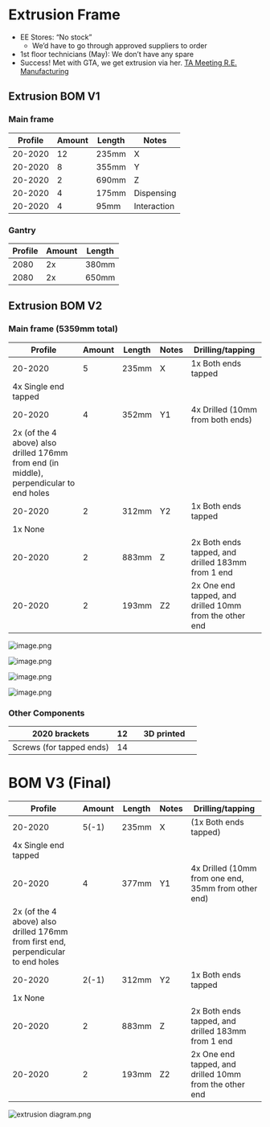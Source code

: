 # Extrusion Frame

- EE Stores: “No stock”
    - We’d have to go through approved suppliers to order
- 1st floor technicians (May): We don’t have any spare
- Success! Met with GTA, we get extrusion via her. [TA Meeting R.E. Manufacturing](https://www.notion.so/TA-Meeting-R-E-Manufacturing-47cd3c4632114704bcf6aec03b95d0d1?pvs=21)

## Extrusion BOM V1

### Main frame

| Profile | Amount | Length | Notes |
| --- | --- | --- | --- |
| 20-2020 | 12 | 235mm | X |
| 20-2020 | 8 | 355mm | Y |
| 20-2020 | 2 | 690mm | Z |
| 20-2020 | 4 | 175mm | Dispensing |
| 20-2020 | 4 | 95mm | Interaction |

### Gantry

| Profile | Amount | Length |
| --- | --- | --- |
| 2080 | 2x | 380mm |
| 2080 | 2x | 650mm |

## Extrusion BOM V2

### Main frame (5359mm total)

| Profile | Amount | Length | Notes | Drilling/tapping |
| --- | --- | --- | --- | --- |
| 20-2020 | 5 | 235mm | X | 1x Both ends tapped
4x Single end tapped |
| 20-2020 | 4 | 352mm | Y1 | 4x Drilled (10mm from both ends)
2x (of the 4 above) also drilled 176mm from end (in middle), perpendicular to end holes |
| 20-2020 | 2 | 312mm | Y2 | 1x Both ends tapped
1x None |
| 20-2020 | 2 | 883mm | Z | 2x Both ends tapped, and drilled 183mm from 1 end |
| 20-2020 | 2 | 193mm | Z2 | 2x One end tapped, and drilled 10mm from the other end |

![image.png](image.png)

![image.png](image%201.png)

![image.png](image%202.png)

![image.png](image%203.png)

### Other Components

| 2020 brackets | 12 |  | 3D printed |  |
| --- | --- | --- | --- | --- |
| Screws (for tapped ends) | 14 |  |  |  |

# BOM V3 (Final)

| Profile | Amount | Length | Notes | Drilling/tapping |
| --- | --- | --- | --- | --- |
| 20-2020 | 5(-1) | 235mm | X | (1x Both ends tapped)
4x Single end tapped |
| 20-2020 | 4 | 377mm | Y1 | 4x Drilled (10mm from one end, 35mm from other end)
2x (of the 4 above) also drilled 176mm from first end, perpendicular to end holes |
| 20-2020 | 2(-1) | 312mm | Y2 | 1x Both ends tapped
1x None |
| 20-2020 | 2 | 883mm | Z | 2x Both ends tapped, and drilled 183mm from 1 end |
| 20-2020 | 2 | 193mm | Z2 | 2x One end tapped, and drilled 10mm from the other end |

![extrusion diagram.png](extrusion_diagram.png)